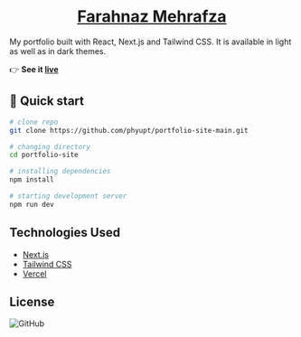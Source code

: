 <a href="https://phyu.netlify.app/"><h1 align="center">Farahnaz Mehrafza</h1></a>

<!--![portfolio site](./public/img/portfolio.png)*/-->

My portfolio built with React, Next.js and Tailwind CSS. It is available in light as well as in dark themes.

:point_right: **See it [live](https://phyu.vercel.app/)**

## :rocket: Quick start

```bash
# clone repo
git clone https://github.com/phyupt/portfolio-site-main.git

# changing directory
cd portfolio-site

# installing dependencies
npm install

# starting development server
npm run dev
```

## Technologies Used

- [Next.js](https://nextjs.org/)
- [Tailwind CSS](https://tailwindcss.com/)
- [Vercel](https://vercel.com/)

## License

![GitHub](https://img.shields.io/github/license/sneharatnani/portfolio-site?style=plastic)
